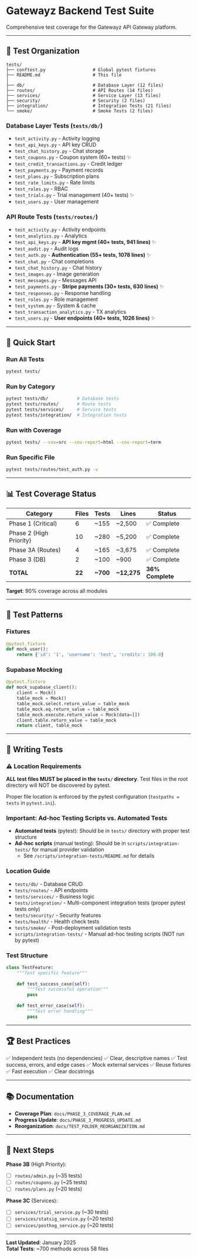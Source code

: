 # Gatewayz Backend Test Suite

Comprehensive test coverage for the Gatewayz API Gateway platform.

---

## 📁 Test Organization

```
tests/
├── conftest.py                  # Global pytest fixtures
├── README.md                    # This file
│
├── db/                          # Database Layer (12 files)
├── routes/                      # API Routes (14 files)
├── services/                    # Service Layer (13 files)
├── security/                    # Security (2 files)
├── integration/                 # Integration Tests (21 files)
└── smoke/                       # Smoke Tests (2 files)
```

### Database Layer Tests (`tests/db/`)
- `test_activity.py` - Activity logging
- `test_api_keys.py` - API key CRUD
- `test_chat_history.py` - Chat storage
- `test_coupons.py` - Coupon system (60+ tests) ✨
- `test_credit_transactions.py` - Credit ledger
- `test_payments.py` - Payment records
- `test_plans.py` - Subscription plans
- `test_rate_limits.py` - Rate limits
- `test_roles.py` - RBAC
- `test_trials.py` - Trial management (40+ tests) ✨
- `test_users.py` - User management

### API Route Tests (`tests/routes/`)
- `test_activity.py` - Activity endpoints
- `test_analytics.py` - Analytics
- `test_api_keys.py` - **API key mgmt (40+ tests, 941 lines)** ✨
- `test_audit.py` - Audit logs
- `test_auth.py` - **Authentication (55+ tests, 1078 lines)** ✨
- `test_chat.py` - Chat completions
- `test_chat_history.py` - Chat history
- `test_images.py` - Image generation
- `test_messages.py` - Messages API
- `test_payments.py` - **Stripe payments (30+ tests, 630 lines)** ✨
- `test_responses.py` - Response handling
- `test_roles.py` - Role management
- `test_system.py` - System & cache
- `test_transaction_analytics.py` - TX analytics
- `test_users.py` - **User endpoints (40+ tests, 1026 lines)** ✨

---

## 🚀 Quick Start

### Run All Tests
```bash
pytest tests/
```

### Run by Category
```bash
pytest tests/db/           # Database tests
pytest tests/routes/       # Route tests
pytest tests/services/     # Service tests
pytest tests/integration/  # Integration tests
```

### Run with Coverage
```bash
pytest tests/ --cov=src --cov-report=html --cov-report=term
```

### Run Specific File
```bash
pytest tests/routes/test_auth.py -v
```

---

## 📊 Test Coverage Status

| Category | Files | Tests | Lines | Status |
|----------|-------|-------|-------|--------|
| Phase 1 (Critical) | 6 | ~155 | ~2,500 | ✅ Complete |
| Phase 2 (High Priority) | 10 | ~280 | ~5,200 | ✅ Complete |
| Phase 3A (Routes) | 4 | ~165 | ~3,675 | ✅ Complete |
| Phase 3 (DB) | 2 | ~100 | ~900 | ✅ Complete |
| **TOTAL** | **22** | **~700** | **~12,275** | **36% Complete** |

**Target**: 90% coverage across all modules

---

## 🧪 Test Patterns

### Fixtures
```python
@pytest.fixture
def mock_user():
    return {'id': '1', 'username': 'test', 'credits': 100.0}
```

### Supabase Mocking
```python
@pytest.fixture
def mock_supabase_client():
    client = Mock()
    table_mock = Mock()
    table_mock.select.return_value = table_mock
    table_mock.eq.return_value = table_mock
    table_mock.execute.return_value = Mock(data=[])
    client.table.return_value = table_mock
    return client, table_mock
```

---

## 📝 Writing Tests

### ⚠️ Location Requirements
**ALL test files MUST be placed in the `tests/` directory**. Test files in the root directory will NOT be discovered by pytest.

Proper file location is enforced by the pytest configuration (`testpaths = tests` in `pytest.ini`).

### Important: Ad-hoc Testing Scripts vs. Automated Tests
- **Automated tests** (pytest): Should be in `tests/` directory with proper test structure
- **Ad-hoc scripts** (manual testing): Should be in `scripts/integration-tests/` for manual provider validation
  - See `/scripts/integration-tests/README.md` for details

### Location Guide
- `tests/db/` - Database CRUD
- `tests/routes/` - API endpoints
- `tests/services/` - Business logic
- `tests/integration/` - Multi-component integration tests (proper pytest tests only)
- `tests/security/` - Security features
- `tests/health/` - Health check tests
- `tests/smoke/` - Post-deployment validation tests
- `scripts/integration-tests/` - Manual ad-hoc testing scripts (NOT run by pytest)

### Test Structure
```python
class TestFeature:
    """Test specific feature"""
    
    def test_success_case(self):
        """Test successful operation"""
        pass
    
    def test_error_case(self):
        """Test error handling"""
        pass
```

---

## 🏆 Best Practices

✅ Independent tests (no dependencies)
✅ Clear, descriptive names
✅ Test success, errors, and edge cases
✅ Mock external services
✅ Reuse fixtures
✅ Fast execution
✅ Clear docstrings

---

## 📚 Documentation

- **Coverage Plan**: `docs/PHASE_3_COVERAGE_PLAN.md`
- **Progress Update**: `docs/PHASE_3_PROGRESS_UPDATE.md`
- **Reorganization**: `docs/TEST_FOLDER_REORGANIZATION.md`

---

## 🎯 Next Steps

**Phase 3B** (High Priority):
- [ ] `routes/admin.py` (~35 tests)
- [ ] `routes/coupons.py` (~25 tests)
- [ ] `routes/plans.py` (~20 tests)

**Phase 3C** (Services):
- [ ] `services/trial_service.py` (~30 tests)
- [ ] `services/statsig_service.py` (~20 tests)
- [ ] `services/posthog_service.py` (~20 tests)

---

**Last Updated**: January 2025  
**Total Tests**: ~700 methods across 58 files
